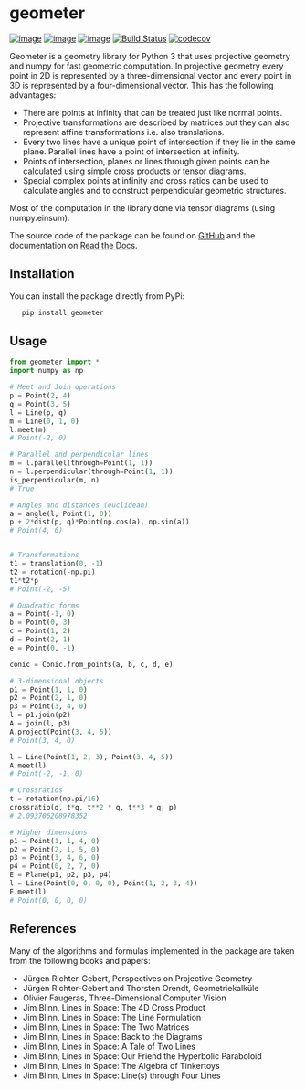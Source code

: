 # geometer

[![image](https://img.shields.io/pypi/v/geometer.svg)](https://pypi.org/project/geometer/)
[![image](https://img.shields.io/pypi/l/geometer.svg)](https://pypi.org/project/geometer/)
[![image](https://img.shields.io/pypi/pyversions/geometer.svg)](https://pypi.org/project/geometer/)
[![Build Status](https://travis-ci.org/jan-mue/geometer.svg?branch=master)](https://travis-ci.org/jan-mue/geometer)
[![codecov](https://codecov.io/github/jan-mue/geometer/coverage.svg?branch=master)](https://codecov.io/github/jan-mue/geometer)

Geometer is a geometry library for Python 3 that uses projective geometry and numpy for fast geometric computation.
In projective geometry every point in 2D is represented by a three-dimensional vector and every point in 3D
is represented by a four-dimensional vector. This has the following advantages:

- There are points at infinity that can be treated just like normal points.
- Projective transformations are described by matrices but they can also
  represent affine transformations i.e. also translations.
- Every two lines have a unique point of intersection if they lie in the same
  plane. Parallel lines have a point of intersection at infinity.
- Points of intersection, planes or lines through given points can be
  calculated using simple cross products or tensor diagrams.
- Special complex points at infinity and cross ratios can be used to calculate
  angles and to construct perpendicular geometric structures.

Most of the computation in the library done via tensor diagrams (using numpy.einsum).

The source code of the package can be found on [GitHub](https://github.com/jan-mue/geometer)
and the documentation on [Read the Docs](https://geometer.readthedocs.io).

## Installation

You can install the package directly from PyPi:
```bash
   pip install geometer
```
   
## Usage

```Python
from geometer import *
import numpy as np

# Meet and Join operations
p = Point(2, 4)
q = Point(3, 5)
l = Line(p, q)
m = Line(0, 1, 0)
l.meet(m)
# Point(-2, 0)

# Parallel and perpendicular lines
m = l.parallel(through=Point(1, 1))
n = l.perpendicular(through=Point(1, 1))
is_perpendicular(m, n)
# True

# Angles and distances (euclidean)
a = angle(l, Point(1, 0))
p + 2*dist(p, q)*Point(np.cos(a), np.sin(a))
# Point(4, 6)


# Transformations
t1 = translation(0, -1)
t2 = rotation(-np.pi)
t1*t2*p
# Point(-2, -5)

# Quadratic forms
a = Point(-1, 0)
b = Point(0, 3)
c = Point(1, 2)
d = Point(2, 1)
e = Point(0, -1)

conic = Conic.from_points(a, b, c, d, e)

# 3-dimensional objects
p1 = Point(1, 1, 0)
p2 = Point(2, 1, 0)
p3 = Point(3, 4, 0)
l = p1.join(p2)
A = join(l, p3)
A.project(Point(3, 4, 5))
# Point(3, 4, 0)

l = Line(Point(1, 2, 3), Point(3, 4, 5))
A.meet(l)
# Point(-2, -1, 0)

# Crossratios
t = rotation(np.pi/16)
crossratio(q, t*q, t**2 * q, t**3 * q, p)
# 2.093706208978352

# Higher dimensions
p1 = Point(1, 1, 4, 0)
p2 = Point(2, 1, 5, 0)
p3 = Point(3, 4, 6, 0)
p4 = Point(0, 2, 7, 0)
E = Plane(p1, p2, p3, p4)
l = Line(Point(0, 0, 0, 0), Point(1, 2, 3, 4))
E.meet(l)
# Point(0, 0, 0, 0)

```

## References

Many of the algorithms and formulas implemented in the package are taken from
the following books and papers:

- Jürgen Richter-Gebert, Perspectives on Projective Geometry
- Jürgen Richter-Gebert and Thorsten Orendt, Geometriekalküle
- Olivier Faugeras, Three-Dimensional Computer Vision
- Jim Blinn, Lines in Space: The 4D Cross Product
- Jim Blinn, Lines in Space: The Line Formulation
- Jim Blinn, Lines in Space: The Two Matrices
- Jim Blinn, Lines in Space: Back to the Diagrams
- Jim Blinn, Lines in Space: A Tale of Two Lines
- Jim Blinn, Lines in Space: Our Friend the Hyperbolic Paraboloid
- Jim Blinn, Lines in Space: The Algebra of Tinkertoys
- Jim Blinn, Lines in Space: Line(s) through Four Lines
